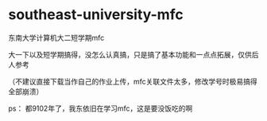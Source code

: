 # southeast-university-mfc
东南大学计算机大二短学期mfc

大一下以及短学期搞得，没怎么认真搞，只是搞了基本功能和一点点拓展，仅供后人参考

（不建议直接下载当作自己的作业上传，mfc关联文件太多，修改学号时极易搞得全部崩溃）

ps：
都9102年了，我东依旧在学习mfc，这是要没饭吃的啊

